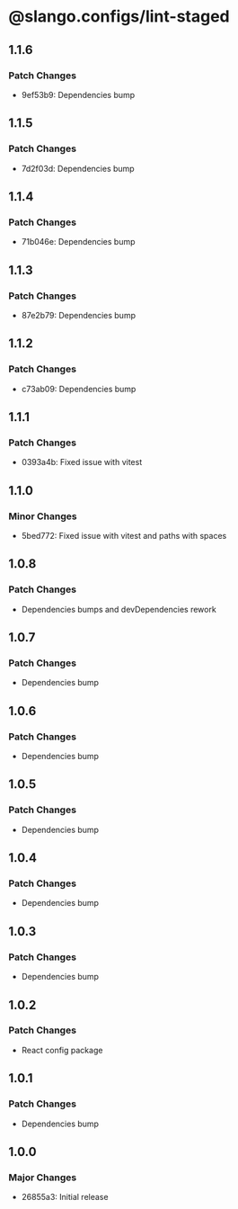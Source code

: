 # @slango.configs/lint-staged

## 1.1.6

### Patch Changes

- 9ef53b9: Dependencies bump

## 1.1.5

### Patch Changes

- 7d2f03d: Dependencies bump

## 1.1.4

### Patch Changes

- 71b046e: Dependencies bump

## 1.1.3

### Patch Changes

- 87e2b79: Dependencies bump

## 1.1.2

### Patch Changes

- c73ab09: Dependencies bump

## 1.1.1

### Patch Changes

- 0393a4b: Fixed issue with vitest

## 1.1.0

### Minor Changes

- 5bed772: Fixed issue with vitest and paths with spaces

## 1.0.8

### Patch Changes

- Dependencies bumps and devDependencies rework

## 1.0.7

### Patch Changes

- Dependencies bump

## 1.0.6

### Patch Changes

- Dependencies bump

## 1.0.5

### Patch Changes

- Dependencies bump

## 1.0.4

### Patch Changes

- Dependencies bump

## 1.0.3

### Patch Changes

- Dependencies bump

## 1.0.2

### Patch Changes

- React config package

## 1.0.1

### Patch Changes

- Dependencies bump

## 1.0.0

### Major Changes

- 26855a3: Initial release
